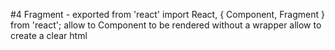 #4 Fragment - exported from 'react'
  import React, { Component, Fragment } from 'react';
  allow to Component to be rendered without a wrapper
  allow to create a clear html